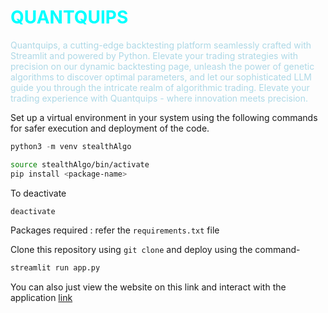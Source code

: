 
# <span style="color:  #00FFFF">QUANTQUIPS</span>

<span style="color: lightblue;">Quantquips, a cutting-edge backtesting platform seamlessly crafted with Streamlit and powered by Python. Elevate your trading strategies with precision on our dynamic backtesting page, unleash the power of genetic algorithms to discover optimal parameters, and let our sophisticated LLM guide you through the intricate realm of algorithmic trading. Elevate your trading experience with Quantquips - where innovation meets precision.</span>

Set up a virtual environment in your system using the following commands for safer execution and deployment of the code.

```python
python3 -m venv stealthAlgo
```

```bash
source stealthAlgo/bin/activate
pip install <package-name>
```

To deactivate

```bash
deactivate
```

Packages required : refer the `requirements.txt` file

Clone this repository using `git clone` and deploy using the command-
```python
streamlit run app.py
```

You can also just view the website on this link and interact with the application [link](https://www.youtube.com/watch?v=HIcSWuKMwOw) 

